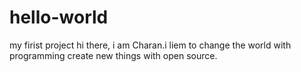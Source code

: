 # hello-world
my firist project
hi there, i am Charan.i liem to change the world with 
programming create new things with open source. 
